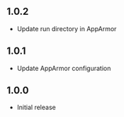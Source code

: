 
## 1.0.2

- Update run directory in AppArmor

## 1.0.1

- Update AppArmor configuration

## 1.0.0

- Initial release
